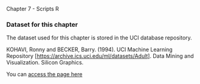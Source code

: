 Chapter 7 - Scripts R

### Dataset for this chapter
The dataset used for this chapter is stored in the UCI database repository.

KOHAVI, Ronny and BECKER, Barry. (1994). UCI Machine Learning Repository [https://archive.ics.uci.edu/ml/datasets/Adult].
Data Mining and Visualization. Silicon Graphics.

You can [access the page here](https://archive.ics.uci.edu/ml/datasets/Adult)
